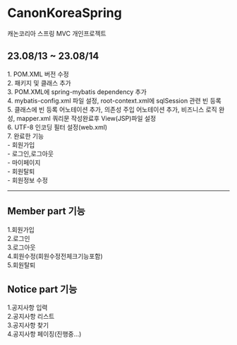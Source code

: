 # CanonKoreaSpring
캐논코리아 스프링 MVC 개인프로젝트 

<h2>23.08/13 ~ 23.08/14</h2>
<p>
1. POM.XML 버전 수정<br>
2. 패키지 및 클래스 추가<br>
3. POM.XML에 spring-mybatis dependency 추가<br>
4. mybatis-config.xml 파일 설정, root-context.xml에 sqlSession 관련 빈 등록<br>
5. 클래스에 빈 등록 어노테이션 추가, 의존성 주입 어노테이션 추가, 비즈니스 로직 완성, mapper.xml 쿼리문 작성완료후 View(JSP)파일 설정<br>
6. UTF-8 인코딩 필터 설정(web.xml)<br>
7. 완료한 기능<br>
 - 회원가입<br>
 - 로그인,로그아웃<br>
 - 마이페이지<br>
 - 회원탈퇴<br>
 - 회원정보 수정<br>
</p>
<hr>
<h2>Member part 기능</h2>
<p>
  1.회원가입 <br>
  2.로그인 <br>
  3.로그아웃 <br>
  4.회원수정(회원수정전체크기능포함) <br>
  5.회원탈퇴 
</p>
<h2>Notice part 기능</h2>
<p>
  1.공지사항 입력 <br>
  2.공지사항 리스트 <br>
  3.공지사항 찾기 <br>
  4.공지사항 페이징(진행중...) <br>
</p>